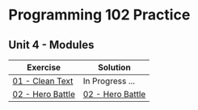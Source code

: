 # Programming 102 Practice

## **Unit 4** - Modules


|Exercise|Solution|
|------------------|-|
|[01 - Clean Text](exercise_1.md) | In Progress ... |
|[02 - Hero Battle](exercise_2.md) | [02 - Hero Battle](./solutions/exercise_2/) |




